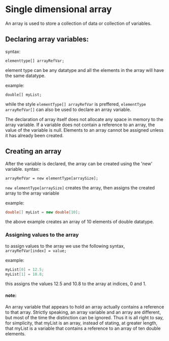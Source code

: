 # Single dimensional array

An array is used to store a collection of data or collection of variables.

## Declaring array variables:
syntax:
```
elementtype[] arrayRefVar;
```
element type can be any datatype and all the elements in the array will have the same datatype.

example:
```
double[] myList;
```
while the style ```elementType[] arrayRefVar``` is preffered,  ```elementType arrayRefVar[]``` can also be used to declare an array variable.

The declaration of array itself does not allocate any space in memory to the array variable. If a variable does not contain a reference to an array, the value of the variable is null.
Elements to an array cannot be assigned unless it has already been created.

## Creating an array
After the variable is declared, the array can be created using the 'new' variable.
syntax:
```
arrayRefVar = new elementType[arraySize];
```
```new elementType[arraySize]``` creates the array, then assigns the created array to the array variable

example:
```java
double[] myList = new double[10];
```
the above example creates an array of 10 elements of double datatype.

### Assigning values to the array
to assign values to the array we use the following syntax, ``` arrayRefVar[index] = value; ```

example: 
```java
myList[0] = 12.5;
myList[1] = 10.8;
```
this assigns the values 12.5 and 10.8 to the array at indices, 0 and 1.

#### note: 
An array variable that appears to hold an array actually contains a reference to that array.
Strictly speaking, an array variable and an array are different, but most of the time the
distinction can be ignored. Thus it is all right to say, for simplicity, that myList is an
array, instead of stating, at greater length, that myList is a variable that contains a reference to an array of ten double elements.
